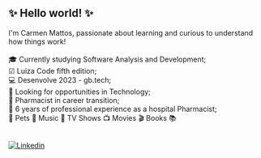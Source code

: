 ##  ✨ Hello world! ✨

I'm Carmen Mattos, passionate about learning and curious to understand how things work!
<br>
<br>
🎓 Currently studying Software Analysis and Development;
<br>
☑ Luiza Code fifth edition; 
<br>
💻 Desenvolve 2023 - gb.tech;
<br>
🔎 Looking for opportunities in Technology;
<br>
💊 Pharmacist in career transition;
<br>
🏥 6 years of professional experience as a hospital Pharmacist;
<br>
💙 Pets 🐾 Music 🎵 TV Shows 📺 Movies 🎬 Books 📚
<br>
<br>

<!-- https://platform.linkedin.com/badges/js/profile.js -->

[![Linkedin](https://img.shields.io/badge/LinkedIn-0077B5?style=for-the-badge&logo=linkedin&logoColor=white)](https://br.linkedin.com/in/carmencmattos?trk=profile-badge)
